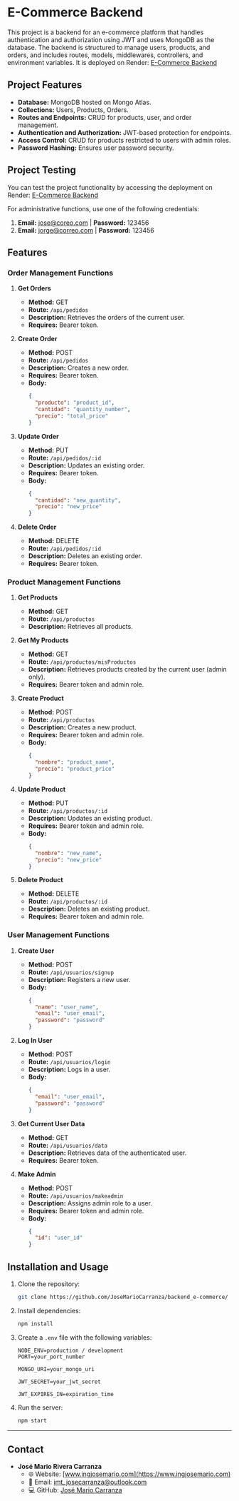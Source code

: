 # E-Commerce Backend

This project is a backend for an e-commerce platform that handles authentication and authorization using JWT and uses MongoDB as the database. The backend is structured to manage users, products, and orders, and includes routes, models, middlewares, controllers, and environment variables. It is deployed on Render: [E-Commerce Backend](https://backend-e-commerce-y7xl.onrender.com)

## Project Features

- **Database:** MongoDB hosted on Mongo Atlas.
- **Collections:** Users, Products, Orders.
- **Routes and Endpoints:** CRUD for products, user, and order management.
- **Authentication and Authorization:** JWT-based protection for endpoints.
- **Access Control:** CRUD for products restricted to users with admin roles.
- **Password Hashing:** Ensures user password security.

## Project Testing

You can test the project functionality by accessing the deployment on Render: [E-Commerce Backend](https://backend-e-commerce-y7xl.onrender.com)

For administrative functions, use one of the following credentials:

1. **Email:** jose@coreo.com | **Password:** 123456
2. **Email:** jorge@correo.com | **Password:** 123456

## Features

### Order Management Functions

1. **Get Orders**
   - **Method:** GET
   - **Route:** `/api/pedidos`
   - **Description:** Retrieves the orders of the current user.
   - **Requires:** Bearer token.

2. **Create Order**
   - **Method:** POST
   - **Route:** `/api/pedidos`
   - **Description:** Creates a new order.
   - **Requires:** Bearer token.
   - **Body:**
     ```json
     {
       "producto": "product_id",
       "cantidad": "quantity_number",
       "precio": "total_price"
     }
     ```

3. **Update Order**
   - **Method:** PUT
   - **Route:** `/api/pedidos/:id`
   - **Description:** Updates an existing order.
   - **Requires:** Bearer token.
   - **Body:**
     ```json
     {
       "cantidad": "new_quantity",
       "precio": "new_price"
     }
     ```

4. **Delete Order**
   - **Method:** DELETE
   - **Route:** `/api/pedidos/:id`
   - **Description:** Deletes an existing order.
   - **Requires:** Bearer token.

### Product Management Functions

1. **Get Products**
   - **Method:** GET
   - **Route:** `/api/productos`
   - **Description:** Retrieves all products.

2. **Get My Products**
   - **Method:** GET
   - **Route:** `/api/productos/misProductos`
   - **Description:** Retrieves products created by the current user (admin only).
   - **Requires:** Bearer token and admin role.

3. **Create Product**
   - **Method:** POST
   - **Route:** `/api/productos`
   - **Description:** Creates a new product.
   - **Requires:** Bearer token and admin role.
   - **Body:**
     ```json
     {
       "nombre": "product_name",
       "precio": "product_price"
     }
     ```

4. **Update Product**
   - **Method:** PUT
   - **Route:** `/api/productos/:id`
   - **Description:** Updates an existing product.
   - **Requires:** Bearer token and admin role.
   - **Body:**
     ```json
     {
       "nombre": "new_name",
       "precio": "new_price"
     }
     ```

5. **Delete Product**
   - **Method:** DELETE
   - **Route:** `/api/productos/:id`
   - **Description:** Deletes an existing product.
   - **Requires:** Bearer token and admin role.

### User Management Functions

1. **Create User**
   - **Method:** POST
   - **Route:** `/api/usuarios/signup`
   - **Description:** Registers a new user.
   - **Body:**
     ```json
     {
       "name": "user_name",
       "email": "user_email",
       "password": "password"
     }
     ```

2. **Log In User**
   - **Method:** POST
   - **Route:** `/api/usuarios/login`
   - **Description:** Logs in a user.
   - **Body:**
     ```json
     {
       "email": "user_email",
       "password": "password"
     }
     ```

3. **Get Current User Data**
   - **Method:** GET
   - **Route:** `/api/usuarios/data`
   - **Description:** Retrieves data of the authenticated user.
   - **Requires:** Bearer token.

4. **Make Admin**
   - **Method:** POST
   - **Route:** `/api/usuarios/makeadmin`
   - **Description:** Assigns admin role to a user.
   - **Requires:** Bearer token and admin role.
   - **Body:**
     ```json
     {
       "id": "user_id"
     }
     ```

## Installation and Usage

1. Clone the repository:
   ```bash
   git clone https://github.com/JoseMarioCarranza/backend_e-commerce/
   ```

2. Install dependencies:
   ```bash
   npm install
   ```

3. Create a `.env` file with the following variables:
   ```env
   NODE_ENV=production / development
   PORT=your_port_number

   MONGO_URI=your_mongo_uri

   JWT_SECRET=your_jwt_secret

   JWT_EXPIRES_IN=expiration_time
   ```

4. Run the server:
   ```bash
   npm start
   ```

---

## Contact

- **José Mario Rivera Carranza**
  - 🌐 Website: [www.ingjosemario.com](https://www.ingjosemario.com)
  - 📧 Email: [imt_josecarranza@outlook.com](mailto:imt_josecarranza@outlook.com)
  - 💻 GitHub: [José Mario Carranza](https://github.com/JoseMarioCarranza)
